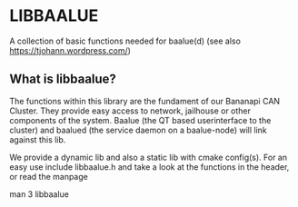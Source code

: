 LIBBAALUE
=========

A collection of basic functions needed for baalue(d) (see also https://tjohann.wordpress.com/)


What is libbaalue?
-------------------
The functions within this library are the fundament of our Bananapi CAN Cluster. They provide easy access to network, jailhouse or other components of the system. Baalue (the QT based userinterface to the cluster) and baalued (the service daemon on a baalue-node) will link against this lib.

We provide a dynamic lib and also a static lib with cmake config(s). For an easy use include libbaalue.h and take a look at the functions in the header, or read the manpage

   man 3 libbaalue


